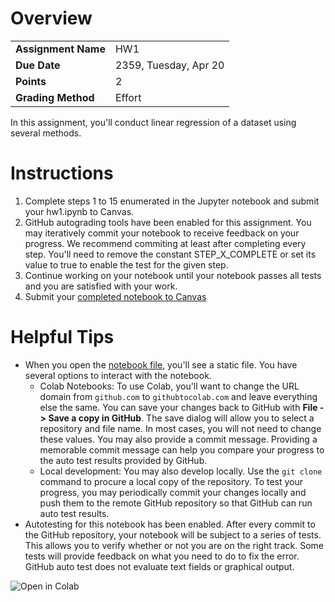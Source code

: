 <!---
# Assignment Feedback and Grade

| Rubric | Discussion | Grade |
|--------|------------|------:|
| Reqt 1 | Feedback   |   0.5 |
| Reqt 2 | Feedback   |   1.0 |
| Reqt 3 | Feedback   |   0.0 |

Grade: 

***
-->

# Overview
| | |
|-|-|
| __Assignment Name__ | HW1 |
| __Due Date__        | 2359, Tuesday, Apr 20 |
| __Points__          | 2 |
| __Grading Method__  | Effort |

In this assignment, you'll conduct linear regression of a dataset using several methods.

# Instructions

1. Complete steps 1 to 15 enumerated in the Jupyter notebook and submit your hw1.ipynb to Canvas.
2. GitHub autograding tools have been enabled for this assignment. You may iteratively commit your notebook to receive feedback on your progress. We recommend commiting at least after completing every step. You'll need to remove the constant STEP_X_COMPLETE or set its value to true to enable the test for the given step.
3. Continue working on your notebook until your notebook passes all tests and you are satisfied with your work.
4. Submit your [completed notebook to Canvas](https://lms.au.af.edu/courses/23009/assignments/192465)

# Helpful Tips

- When you open the [notebook file](./hw1.ipynb), you'll see a static file. You have several options to interact with the notebook.
  - Colab Notebooks: To use Colab, you'll want to change the URL domain from `github.com` to `githubtocolab.com` and leave everything else the same. You can save your changes back to GitHub with **File -> Save a copy in GitHub**. The save dialog will allow you to select a repository and file name. In most cases, you will not need to change these values. You may also provide a commit message. Providing a memorable commit message can help you compare your progress to the auto test results provided by GitHub.
  - Local development: You may also develop locally. Use the `git clone` command to procure a local copy of the repository. To test your progress, you may periodically commit your changes locally and push them to the remote GitHub repository so that GitHub can run auto test results.
- Autotesting for this notebook has been enabled. After every commit to the GitHub repository, your notebook will be subject to a series of tests. This allows you to verify whether or not you are on the right track. Some tests will provide feedback on what you need to do to fix the error. GitHub auto test does not evaluate text fields or graphical output.
    
![Open in Colab](https://colab.research.google.com/assets/colab-badge.svg)
